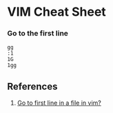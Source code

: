 # VIM Cheat Sheet

### Go to the first line
```
gg
:1
1G
1gg
```

## References

1. [Go to first line in a file in vim?](https://stackoverflow.com/a/5507386/6146580)
